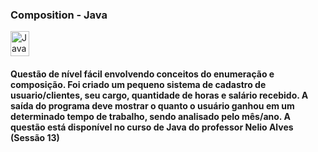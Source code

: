 <h3>Composition - Java </h3> <img align="center" alt="Java" height="40" width="30" src="https://cdn-icons-png.flaticon.com/512/226/226777.png">
<h4>Questão  de nível fácil envolvendo conceitos do enumeração e composição. Foi criado um pequeno sistema de cadastro de usuario/clientes, seu cargo, quantidade de horas e salário recebido. A saída do programa deve mostrar o quanto o usuário ganhou em um determinado tempo de trabalho, sendo analisado pelo mês/ano. A questão está disponível no curso de Java do professor Nelio Alves (Sessão 13) </h4>

